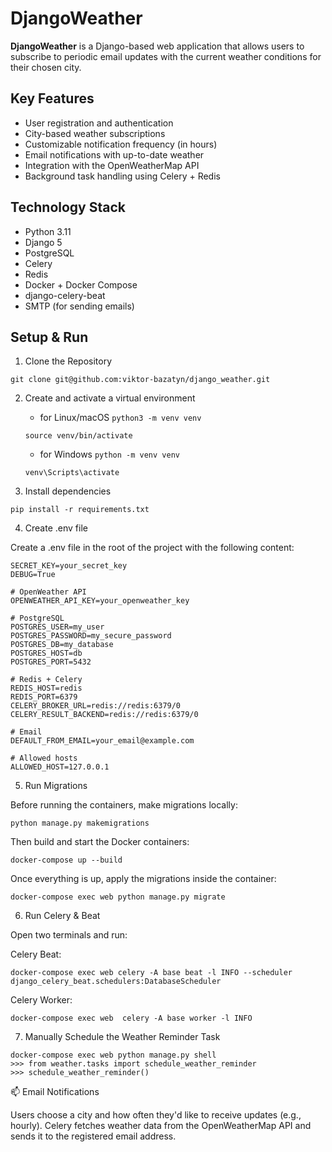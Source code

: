 # DjangoWeather

**DjangoWeather** is a Django-based web application that allows users to subscribe to periodic email updates 
with the current weather conditions for their chosen city.

## Key Features

- User registration and authentication
- City-based weather subscriptions
- Customizable notification frequency (in hours)
- Email notifications with up-to-date weather
- Integration with the OpenWeatherMap API
- Background task handling using Celery + Redis


## Technology Stack

- Python 3.11
- Django 5
- PostgreSQL
- Celery
- Redis
- Docker + Docker Compose
- django-celery-beat
- SMTP (for sending emails)

## Setup & Run

1. Clone the Repository

```git clone git@github.com:viktor-bazatyn/django_weather.git```

2. Create and activate a virtual environment

    * for Linux/macOS
    ```python3 -m venv venv```

    ```source venv/bin/activate```

    * for Windows
    ```python -m venv venv```

    ```venv\Scripts\activate```

3. Install dependencies

```pip install -r requirements.txt```

4. Create .env file

Create a .env file in the root of the project with the following content:
```
SECRET_KEY=your_secret_key
DEBUG=True

# OpenWeather API
OPENWEATHER_API_KEY=your_openweather_key

# PostgreSQL
POSTGRES_USER=my_user
POSTGRES_PASSWORD=my_secure_password
POSTGRES_DB=my_database
POSTGRES_HOST=db
POSTGRES_PORT=5432

# Redis + Celery
REDIS_HOST=redis
REDIS_PORT=6379
CELERY_BROKER_URL=redis://redis:6379/0
CELERY_RESULT_BACKEND=redis://redis:6379/0

# Email
DEFAULT_FROM_EMAIL=your_email@example.com

# Allowed hosts
ALLOWED_HOST=127.0.0.1
```

5. Run Migrations

Before running the containers, make migrations locally:

```python manage.py makemigrations```

Then build and start the Docker containers:

```docker-compose up --build```

Once everything is up, apply the migrations inside the container:

```docker-compose exec web python manage.py migrate```

6. Run Celery & Beat

Open two terminals and run:

Celery Beat:

```docker-compose exec web celery -A base beat -l INFO --scheduler django_celery_beat.schedulers:DatabaseScheduler```

Celery Worker:

```docker-compose exec web  celery -A base worker -l INFO ```

7. Manually Schedule the Weather Reminder Task

```angular2html
docker-compose exec web python manage.py shell
>>> from weather.tasks import schedule_weather_reminder
>>> schedule_weather_reminder()
```

📫 Email Notifications

Users choose a city and how often they'd like to receive updates (e.g., hourly).
Celery fetches weather data from the OpenWeatherMap API and sends it to the registered email address.